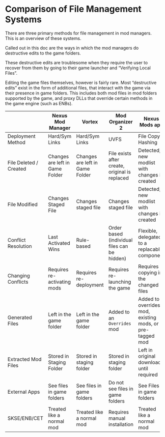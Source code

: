 # Comparison of File Management Systems

There are three primary methods for file management in mod managers.
This is an overview of these systems.

Called out in this doc are the ways in which the mod managers do destructive edits to the game folders.

These destructive edits are troublesome when they require the user to recover from them by going to their game launcher
and “Verifying Local Files”.

Editing the game files themselves, however is fairly rare. Most “destructive edits” exist in the form of additional
files, that interact with the game via their presence in game folders. This includes both mod files in mod folders
supported by the game, and proxy DLLs that override certain methods in the game engine (such as ENBs).


|                        | Nexus Mod Manager                   | Vortex                          | Mod Organizer 2                                | Nexus Mods app                                             |
|------------------------|-------------------------------------|---------------------------------|------------------------------------------------|------------------------------------------------------------|
| Deployment Method      | Hard/Sym Links                      | Hard/Sym Links                  | UVFS                                           | File Copy / Hashing                                        |
| File Deleted / Created | Changes are left in Game Folder     | Changes are left in Game Folder | File exists after create, original is replaced | Detected, new modlist with changes is created              |
| File Modified          | Changes Staged File                 | Changes staged file             | Changes staged file                            | Detected, new modlist with changes is created              |
| Conflict Resolution    | Last Activated Wins                 | Rule-based                      | Order based (individual files can be hidden)   | Flexible, delegated to a replacable component              |
| Changing Conflicts     | Requires re-activating mods         | Requires re-deployment          | Requires re-launching the game                 | Requires copying in the changed files                      |
| Generated Files        | Left in the game folder             | Left in the game folder         | Added to an `Overrides` mod                    | Added to a overrides mod, existing mods, or pre-tagged mod |
| Extracted Mod Files    | Stored in Staging Folder            | Stored in staging folder        | Stored in staging folder                       | Left in original downloads until required                  |
| External Apps          | See files in game folders           | See files in game folders       | Do not see files in game folders               | See Files in game folders                                  |
| SKSE/ENB/CET           | Treated like a normal mod           | Treated like a normal mod       | Requires manual installation                   | Treated like a normal mod                                  |


